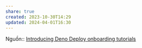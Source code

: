 ```yaml
---
share: true
created: 2023-10-30T14:29
updated: 2024-04-01T16:30
---
```

Nguồn:: [Introducing Deno Deploy onboarding tutorials](https://deno.com/blog/deploy-onboarding-tutorials)